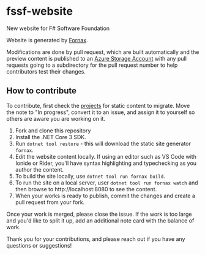 # fssf-website
New website for F# Software Foundation

Website is generated by [Fornax](https://github.com/ionide/Fornax).

Modifications are done by pull request, which are built automatically and the preview content is published to an [Azure Storage Account](https://fssfpreview.z22.web.core.windows.net) with any pull requests going to a subdirectory for the pull request number to help contributors test their changes.

## How to contribute

To contribute, first check the [projects](https://github.com/fsharp/fssf-website/projects/1) for static content to migrate. Move the note to "In progress", convert it to an issue, and assign it to yourself so others are aware you are working on it.

1. Fork and clone this repository
2. Install the .NET Core 3 SDK.
3. Run `dotnet tool restore` - this will download the static site generator `fornax`.
4. Edit the website content locally. If using an editor such as VS Code with Ionide or Rider, you'll have syntax highlighting and typechecking as you author the content.
5. To build the site locally, use `dotnet tool run fornax build`.
6. To run the site on a local server, user `dotnet tool run fornax watch` and then browse to http://localhost:8080 to see the content.
7. When your works is ready to publish, commit the changes and create a pull request from your fork.

Once your work is merged, please close the issue. If the work is too large and you'd like to split it up, add an additional note card with the balance of work.

Thank you for your contributions, and please reach out if you have any questions or suggestions!
